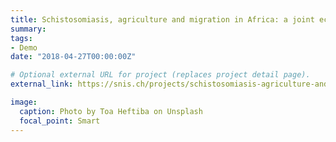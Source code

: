 ```yaml
---
title: Schistosomiasis, agriculture and migration in Africa: a joint economic and ecological analysis
summary: 
tags:
- Demo
date: "2018-04-27T00:00:00Z"

# Optional external URL for project (replaces project detail page).
external_link: https://snis.ch/projects/schistosomiasis-agriculture-and-migration-in-africa-a-joint-economic-and-ecological-analysis/

image:
  caption: Photo by Toa Heftiba on Unsplash
  focal_point: Smart
---
```

